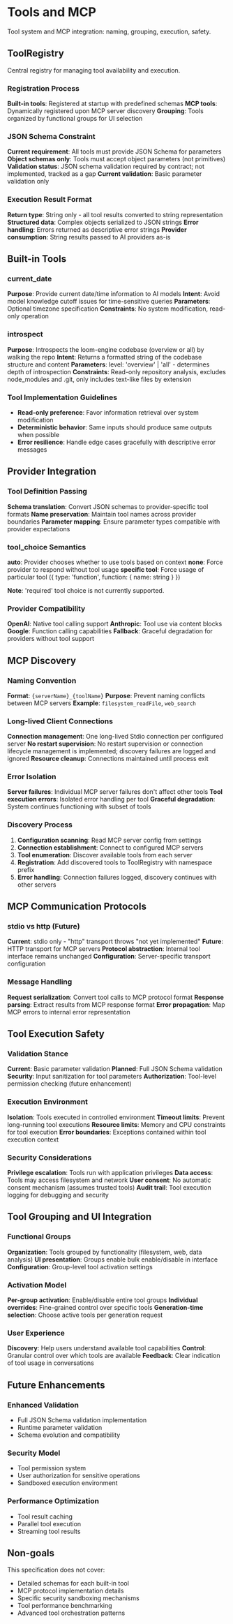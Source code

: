 # Tools and MCP

Tool system and MCP integration: naming, grouping, execution, safety.

## ToolRegistry

Central registry for managing tool availability and execution.

### Registration Process
**Built-in tools**: Registered at startup with predefined schemas
**MCP tools**: Dynamically registered upon MCP server discovery
**Grouping**: Tools organized by functional groups for UI selection

### JSON Schema Constraint
**Current requirement**: All tools must provide JSON Schema for parameters
**Object schemas only**: Tools must accept object parameters (not primitives)
**Validation status**: JSON schema validation required by contract; not implemented, tracked as a gap
**Current validation**: Basic parameter validation only

### Execution Result Format
**Return type**: String only - all tool results converted to string representation
**Structured data**: Complex objects serialized to JSON strings
**Error handling**: Errors returned as descriptive error strings
**Provider consumption**: String results passed to AI providers as-is

## Built-in Tools

### current_date
**Purpose**: Provide current date/time information to AI models
**Intent**: Avoid model knowledge cutoff issues for time-sensitive queries
**Parameters**: Optional timezone specification
**Constraints**: No system modification, read-only operation

### introspect
**Purpose**: Introspects the loom-engine codebase (overview or all) by walking the repo
**Intent**: Returns a formatted string of the codebase structure and content
**Parameters**: level: 'overview' | 'all' - determines depth of introspection
**Constraints**: Read-only repository analysis, excludes node_modules and .git, only includes text-like files by extension

### Tool Implementation Guidelines
- **Read-only preference**: Favor information retrieval over system modification
- **Deterministic behavior**: Same inputs should produce same outputs when possible
- **Error resilience**: Handle edge cases gracefully with descriptive error messages

## Provider Integration

### Tool Definition Passing
**Schema translation**: Convert JSON schemas to provider-specific tool formats
**Name preservation**: Maintain tool names across provider boundaries
**Parameter mapping**: Ensure parameter types compatible with provider expectations

### tool_choice Semantics
**auto**: Provider chooses whether to use tools based on context
**none**: Force provider to respond without tool usage
**specific tool**: Force usage of particular tool ({ type: 'function', function: { name: string } })

**Note**: 'required' tool choice is not currently supported.

### Provider Compatibility
**OpenAI**: Native tool calling support
**Anthropic**: Tool use via content blocks
**Google**: Function calling capabilities
**Fallback**: Graceful degradation for providers without tool support

## MCP Discovery

### Naming Convention
**Format**: `{serverName}_{toolName}`
**Purpose**: Prevent naming conflicts between MCP servers
**Example**: `filesystem_readFile`, `web_search`

### Long-lived Client Connections
**Connection management**: One long-lived Stdio connection per configured server
**No restart supervision**: No restart supervision or connection lifecycle management is implemented; discovery failures are logged and ignored
**Resource cleanup**: Connections maintained until process exit

### Error Isolation
**Server failures**: Individual MCP server failures don't affect other tools
**Tool execution errors**: Isolated error handling per tool
**Graceful degradation**: System continues functioning with subset of tools

### Discovery Process
1. **Configuration scanning**: Read MCP server config from settings
2. **Connection establishment**: Connect to configured MCP servers
3. **Tool enumeration**: Discover available tools from each server
4. **Registration**: Add discovered tools to ToolRegistry with namespace prefix
5. **Error handling**: Connection failures logged, discovery continues with other servers

## MCP Communication Protocols

### stdio vs http (Future)
**Current**: stdio only - "http" transport throws "not yet implemented"
**Future**: HTTP transport for MCP servers
**Protocol abstraction**: Internal tool interface remains unchanged
**Configuration**: Server-specific transport configuration

### Message Handling
**Request serialization**: Convert tool calls to MCP protocol format
**Response parsing**: Extract results from MCP response format
**Error propagation**: Map MCP errors to internal error representation

## Tool Execution Safety

### Validation Stance
**Current**: Basic parameter validation
**Planned**: Full JSON Schema validation
**Security**: Input sanitization for tool parameters
**Authorization**: Tool-level permission checking (future enhancement)

### Execution Environment
**Isolation**: Tools executed in controlled environment
**Timeout limits**: Prevent long-running tool executions
**Resource limits**: Memory and CPU constraints for tool execution
**Error boundaries**: Exceptions contained within tool execution context

### Security Considerations
**Privilege escalation**: Tools run with application privileges
**Data access**: Tools may access filesystem and network
**User consent**: No automatic consent mechanism (assumes trusted tools)
**Audit trail**: Tool execution logging for debugging and security

## Tool Grouping and UI Integration

### Functional Groups
**Organization**: Tools grouped by functionality (filesystem, web, data analysis)
**UI presentation**: Groups enable bulk enable/disable in interface
**Configuration**: Group-level tool activation settings

### Activation Model
**Per-group activation**: Enable/disable entire tool groups
**Individual overrides**: Fine-grained control over specific tools
**Generation-time selection**: Choose active tools per generation request

### User Experience
**Discovery**: Help users understand available tool capabilities
**Control**: Granular control over which tools are available
**Feedback**: Clear indication of tool usage in conversations

## Future Enhancements

### Enhanced Validation
- Full JSON Schema validation implementation
- Runtime parameter validation
- Schema evolution and compatibility

### Security Model
- Tool permission system
- User authorization for sensitive operations
- Sandboxed execution environment

### Performance Optimization
- Tool result caching
- Parallel tool execution
- Streaming tool results

## Non-goals

This specification does not cover:
- Detailed schemas for each built-in tool
- MCP protocol implementation details
- Specific security sandboxing mechanisms
- Tool performance benchmarking
- Advanced tool orchestration patterns